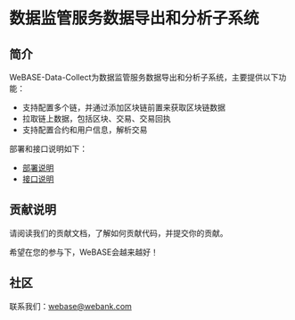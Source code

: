# 数据监管服务数据导出和分析子系统

## 简介
WeBASE-Data-Collect为数据监管服务数据导出和分析子系统，主要提供以下功能：

- 支持配置多个链，并通过添加区块链前置来获取区块链数据
- 拉取链上数据，包括区块、交易、交易回执
- 支持配置合约和用户信息，解析交易

部署和接口说明如下：

- [部署说明](./install.md)
- [接口说明](./interface.md)

## 贡献说明
请阅读我们的贡献文档，了解如何贡献代码，并提交你的贡献。

希望在您的参与下，WeBASE会越来越好！

## 社区
联系我们：webase@webank.com
